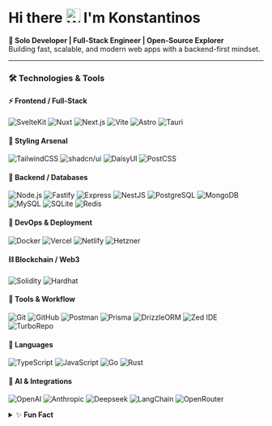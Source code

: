 # Hi there <img src="https://raw.githubusercontent.com/Tarikul-Islam-Anik/Animated-Fluent-Emojis/master/Emojis/Hand%20gestures/Waving%20Hand.png" alt="Wave" width="28" height="28" /> I'm Konstantinos

**🚀 Solo Developer | Full-Stack Engineer | Open-Source Explorer**  
Building fast, scalable, and modern web apps with a backend-first mindset.  

---

### 🛠️ **Technologies & Tools**

#### ⚡ **Frontend / Full-Stack**
![SvelteKit](https://img.shields.io/badge/SvelteKit-FF3E00?logo=svelte&logoColor=white)
![Nuxt](https://img.shields.io/badge/Nuxt-00DC82?logo=nuxtdotjs&logoColor=white)
![Next.js](https://img.shields.io/badge/Next.js-000000?logo=nextdotjs&logoColor=white)
![Vite](https://img.shields.io/badge/Vite-646CFF?logo=vite&logoColor=white)
![Astro](https://img.shields.io/badge/Astro-FF5D01?logo=astro&logoColor=white)
![Tauri](https://img.shields.io/badge/Tauri-FFC131?logo=tauri&logoColor=black)

#### 🎨 **Styling Arsenal**
![TailwindCSS](https://img.shields.io/badge/TailwindCSS-06B6D4?logo=tailwindcss&logoColor=white)
![shadcn/ui](https://img.shields.io/badge/shadcn/ui-000000?logo=shadcn&logoColor=white)
![DaisyUI](https://img.shields.io/badge/DaisyUI-5A0EF8?logo=daisyui&logoColor=white)
![PostCSS](https://img.shields.io/badge/PostCSS-DD3A0A?logo=postcss&logoColor=white)

#### 🧠 **Backend / Databases**
![Node.js](https://img.shields.io/badge/Node.js-339933?logo=node.js&logoColor=white)
![Fastify](https://img.shields.io/badge/Fastify-000000?logo=fastify&logoColor=white)
![Express](https://img.shields.io/badge/Express-000000?logo=express&logoColor=white)
![NestJS](https://img.shields.io/badge/NestJS-E0234E?logo=nestjs&logoColor=white)
![PostgreSQL](https://img.shields.io/badge/PostgreSQL-4169E1?logo=postgresql&logoColor=white)
![MongoDB](https://img.shields.io/badge/MongoDB-47A248?logo=mongodb&logoColor=white)
![MySQL](https://img.shields.io/badge/MySQL-4479A1?logo=mysql&logoColor=white)
![SQLite](https://img.shields.io/badge/SQLite-003B57?logo=sqlite&logoColor=white)
![Redis](https://img.shields.io/badge/Redis-DC382D?logo=redis&logoColor=white)

#### 🐳 **DevOps & Deployment**
![Docker](https://img.shields.io/badge/Docker-2496ED?logo=docker&logoColor=white)
![Vercel](https://img.shields.io/badge/Vercel-000000?logo=vercel&logoColor=white)
![Netlify](https://img.shields.io/badge/Netlify-00C7B7?logo=netlify&logoColor=white)
![Hetzner](https://img.shields.io/badge/Hetzner-D50C2D?logo=hetzner&logoColor=white)

#### ⛓️ **Blockchain / Web3**
![Solidity](https://img.shields.io/badge/Solidity-363636?logo=solidity&logoColor=white)
![Hardhat](https://img.shields.io/badge/Hardhat-FFF100?logo=hardhat&logoColor=black)

#### 🧰 **Tools & Workflow**
![Git](https://img.shields.io/badge/Git-F05032?logo=git&logoColor=white)
![GitHub](https://img.shields.io/badge/GitHub-181717?logo=github&logoColor=white)
![Postman](https://img.shields.io/badge/Postman-FF6C37?logo=postman&logoColor=white)
![Prisma](https://img.shields.io/badge/Prisma-2D3748?logo=prisma&logoColor=white)
![DrizzleORM](https://img.shields.io/badge/DrizzleORM-4A6CF7?logo=drizzle&logoColor=white)
![Zed IDE](https://img.shields.io/badge/Zed_IDE-000000?logo=zed&logoColor=white)
![TurboRepo](https://img.shields.io/badge/TurboRepo-EF4444?logo=turborepo&logoColor=white)

#### 📘 **Languages**
![TypeScript](https://img.shields.io/badge/TypeScript-3178C6?logo=typescript&logoColor=white)
![JavaScript](https://img.shields.io/badge/JavaScript-F7DF1E?logo=javascript&logoColor=black)
![Go](https://img.shields.io/badge/Go-00ADD8?logo=go&logoColor=white)
![Rust](https://img.shields.io/badge/Rust-000000?logo=rust&logoColor=white)

#### 🤖 **AI & Integrations**
![OpenAI](https://img.shields.io/badge/OpenAI-412991?logo=openai&logoColor=white)
![Anthropic](https://img.shields.io/badge/Anthropic-343434?logo=anthropic&logoColor=white)
![Deepseek](https://img.shields.io/badge/Deepseek-0D9276?logo=deepseek&logoColor=white)
![LangChain](https://img.shields.io/badge/LangChain-00A67D?logo=langchain&logoColor=white)
![OpenRouter](https://img.shields.io/badge/OpenRouter-5C45FF?logo=openrouter&logoColor=white)

<details>
<summary>✨ <b>Fun Fact</b></summary>
I automate everything I can — from deployments to daily workflows.
</details>
